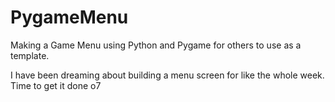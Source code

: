 # PygameMenu
Making a Game Menu using Python and Pygame for others to use as a template.

I have been dreaming about building a menu screen for like the whole week. Time to get it done o7
